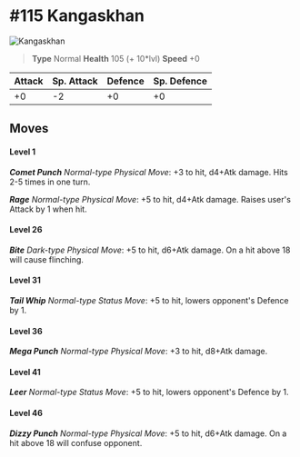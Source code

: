 # #115 Kangaskhan


![Kangaskhan](https://img.pokemondb.net/sprites/home/normal/1x/kangaskhan.png)

> **Type** Normal
> **Health** 105 (+ 10\*lvl)
> **Speed** +0

| Attack | Sp. Attack | Defence | Sp. Defence |
| ------ | ---------- | ------- | ----------- |
| +0 | -2 | +0 | +0 |

## Moves
#### Level 1

***Comet Punch** Normal-type Physical Move*: +3 to hit, d4+Atk damage. Hits 2-5 times in one turn.

***Rage** Normal-type Physical Move*: +5 to hit, d4+Atk damage. Raises user's Attack by 1 when hit.
#### Level 26

***Bite** Dark-type Physical Move*: +5 to hit, d6+Atk damage. On a hit above 18 will cause flinching.
#### Level 31

***Tail Whip** Normal-type Status Move*: +5 to hit, lowers opponent's Defence by 1.
#### Level 36

***Mega Punch** Normal-type Physical Move*: +3 to hit, d8+Atk damage. 
#### Level 41

***Leer** Normal-type Status Move*: +5 to hit, lowers opponent's Defence by 1.
#### Level 46

***Dizzy Punch** Normal-type Physical Move*: +5 to hit, d6+Atk damage. On a hit above 18 will confuse opponent.

